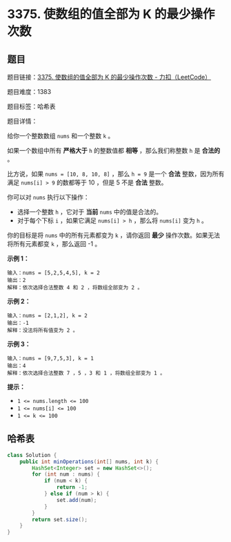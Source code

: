 # 3375. 使数组的值全部为 K 的最少操作次数

## 题目

题目链接：[3375. 使数组的值全部为 K 的最少操作次数 - 力扣（LeetCode）](https://leetcode.cn/problems/minimum-operations-to-make-array-values-equal-to-k/description/)

题目难度：1383

题目标签：哈希表

题目详情：

给你一个整数数组 `nums` 和一个整数 `k` 。

如果一个数组中所有 **严格大于** `h` 的整数值都 **相等** ，那么我们称整数 `h` 是 **合法的** 。

比方说，如果 `nums = [10, 8, 10, 8]` ，那么 `h = 9` 是一个 **合法** 整数，因为所有满足 `nums[i] > 9` 的数都等于 10 ，但是 5 不是 **合法** 整数。

你可以对 `nums` 执行以下操作：

- 选择一个整数 `h` ，它对于 **当前** `nums` 中的值是合法的。
- 对于每个下标 `i` ，如果它满足 `nums[i] > h` ，那么将 `nums[i]` 变为 `h` 。

你的目标是将 `nums` 中的所有元素都变为 `k` ，请你返回 **最少** 操作次数。如果无法将所有元素都变 `k` ，那么返回 -1 。

**示例 1：**

``` 
输入：nums = [5,2,5,4,5], k = 2
输出：2
解释：依次选择合法整数 4 和 2 ，将数组全部变为 2 。
```

**示例 2：**

``` 
输入：nums = [2,1,2], k = 2
输出：-1
解释：没法将所有值变为 2 。
```

**示例 3：**

``` 
输入：nums = [9,7,5,3], k = 1
输出：4
解释：依次选择合法整数 7 ，5 ，3 和 1 ，将数组全部变为 1 。
```



**提示：**

- `1 <= nums.length <= 100 `
- `1 <= nums[i] <= 100`
- `1 <= k <= 100`



## 哈希表

``` java
class Solution {
    public int minOperations(int[] nums, int k) {
        HashSet<Integer> set = new HashSet<>();
        for (int num : nums) {
            if (num < k) {
                return -1;
            } else if (num > k) {
                set.add(num);
            }
        }
        return set.size();
    }
}
```